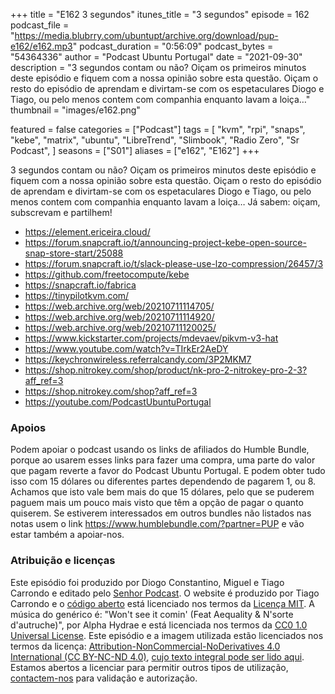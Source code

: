 +++
title = "E162 3 segundos"
itunes_title = "3 segundos"
episode = 162
podcast_file = "https://media.blubrry.com/ubuntupt/archive.org/download/pup-e162/e162.mp3"
podcast_duration = "0:56:09"
podcast_bytes = "54364336"
author = "Podcast Ubuntu Portugal"
date = "2021-09-30"
description = "3 segundos contam ou não? Oiçam os primeiros minutos deste episódio e fiquem com a nossa opinião sobre esta questão. Oiçam o resto do episódio de aprendam e divirtam-se com os espetaculares Diogo e Tiago, ou pelo menos contem com companhia enquanto lavam a loiça…"
thumbnail = "images/e162.png"

featured = false
categories = ["Podcast"]
tags = [
  "kvm",
  "rpi",
  "snaps",
  "kebe",
  "matrix",
  "ubuntu",
  "LibreTrend",
  "Slimbook",
  "Radio Zero",
  "Sr Podcast",
]
seasons = ["S01"]
aliases = ["e162", "E162"]
+++

3 segundos contam ou não? Oiçam os primeiros minutos deste episódio e fiquem com a nossa opinião sobre esta questão. Oiçam o resto do episódio de aprendam e divirtam-se com os espetaculares Diogo e Tiago, ou pelo menos contem com companhia enquanto lavam a loiça…
Já sabem: oiçam, subscrevam e partilhem!

* https://element.ericeira.cloud/
* https://forum.snapcraft.io/t/announcing-project-kebe-open-source-snap-store-start/25088
* https://forum.snapcraft.io/t/slack-please-use-lzo-compression/26457/3
* https://github.com/freetocompute/kebe
* https://snapcraft.io/fabrica
* https://tinypilotkvm.com/
* https://web.archive.org/web/20210711114705/
* https://web.archive.org/web/20210711114920/
* https://web.archive.org/web/20210711120025/
* https://www.kickstarter.com/projects/mdevaev/pikvm-v3-hat
* https://www.youtube.com/watch?v=TIrkEr2AeDY
* https://keychronwireless.referralcandy.com/3P2MKM7
* https://shop.nitrokey.com/shop/product/nk-pro-2-nitrokey-pro-2-3?aff_ref=3
* https://shop.nitrokey.com/shop?aff_ref=3
* https://youtube.com/PodcastUbuntuPortugal



### Apoios
Podem apoiar o podcast usando os links de afiliados do Humble Bundle, porque ao usarem esses links para fazer uma compra, uma parte do valor que pagam reverte a favor do Podcast Ubuntu Portugal.
E podem obter tudo isso com 15 dólares ou diferentes partes dependendo de pagarem 1, ou 8.
Achamos que isto vale bem mais do que 15 dólares, pelo que se puderem paguem mais um pouco mais visto que têm a opção de pagar o quanto quiserem.
Se estiverem interessados em outros bundles não listados nas notas usem o link https://www.humblebundle.com/?partner=PUP e vão estar também a apoiar-nos.

### Atribuição e licenças
Este episódio foi produzido por Diogo Constantino, Miguel e Tiago Carrondo e editado pelo [Senhor Podcast](https://senhorpodcast.pt/).
O website é produzido por Tiago Carrondo e o [código aberto](https://gitlab.com/podcastubuntuportugal/website) está licenciado nos termos da [Licença MIT](https://gitlab.com/podcastubuntuportugal/website/main/LICENSE).
A música do genérico é: "Won't see it comin' (Feat Aequality & N'sorte d'autruche)", por Alpha Hydrae e está licenciada nos termos da [CC0 1.0 Universal License](https://creativecommons.org/publicdomain/zero/1.0/).
Este episódio e a imagem utilizada estão licenciados nos termos da licença: [Attribution-NonCommercial-NoDerivatives 4.0 International (CC BY-NC-ND 4.0)](https://creativecommons.org/licenses/by-nc-nd/4.0/), [cujo texto integral pode ser lido aqui](https://creativecommons.org/licenses/by-nc-nd/4.0/legalcode). Estamos abertos a licenciar para permitir outros tipos de utilização, [contactem-nos](https://podcastubuntuportugal.org/contactos) para validação e autorização.

